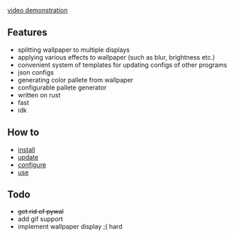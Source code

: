 [video demonstration](https://youtu.be/U2syaT_RHrE?si=bN3N_T57W-wNgM5a)
## Features
- splitting wallpaper to multiple displays
- applying various effects to wallpaper (such as blur, brightness etc.)
- convenient system of templates for updating configs of other programs
- json configs
- generating color pallete from wallpaper
- configurable pallete generator
- written on rust
- fast
- idk

## How to
- [install](https://github.com/Prepodobnuy/rpaper/blob/main/md/install.md)
- [update](https://github.com/Prepodobnuy/rpaper/blob/main/md/update.md)
- [configure](https://github.com/Prepodobnuy/rpaper/blob/main/md/configure.md)
- [use](https://github.com/Prepodobnuy/rpaper/blob/main/md/use.md)
## Todo
- ~~get rid of pywal~~
- add gif support
- implement wallpaper display ;( hard
